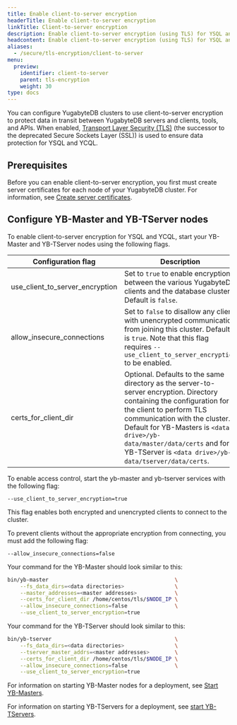 ```yaml
---
title: Enable client-to-server encryption
headerTitle: Enable client-to-server encryption
linkTitle: Client-to-server encryption
description: Enable client-to-server encryption (using TLS) for YSQL and YCQL.
headcontent: Enable client-to-server encryption (using TLS) for YSQL and YCQL
aliases:
  - /secure/tls-encryption/client-to-server
menu:
  preview:
    identifier: client-to-server
    parent: tls-encryption
    weight: 30
type: docs
---
```


You can configure YugabyteDB clusters to use client-to-server encryption to protect data in transit between YugabyteDB servers and clients, tools, and APIs. When enabled, [Transport Layer Security (TLS)](https://en.wikipedia.org/wiki/Transport_Layer_Security) (the successor to the deprecated Secure Sockets Layer (SSL)) is used to ensure data protection for YSQL and YCQL.

## Prerequisites

Before you can enable client-to-server encryption, you first must create server certificates for each node of your YugabyteDB cluster. For information, see [Create server certificates](../server-certificates).

## Configure YB-Master and YB-TServer nodes

To enable client-to-server encryption for YSQL and YCQL, start your YB-Master and YB-TServer nodes using the following flags.

| Configuration flag              | Description                    |
| --------------------------------| ------------------------------ |
| use_client_to_server_encryption |  Set to `true` to enable encryption between the various YugabyteDB clients and the database cluster. Default is `false`. |
| allow_insecure_connections      | Set to `false` to disallow any client with unencrypted communication from joining this cluster. Default is `true`. Note that this flag requires `--use_client_to_server_encryption` to be enabled. |
| certs_for_client_dir            | Optional. Defaults to the same directory as the server-to-server encryption. Directory containing the configuration for the client to perform TLS communication with the cluster. Default for YB-Masters is `<data drive>/yb-data/master/data/certs` and for YB-TServer is `<data drive>/yb-data/tserver/data/certs`. |

To enable access control, start the yb-master and yb-tserver services with the following flag:

```output
--use_client_to_server_encryption=true
```

This flag enables both encrypted and unencrypted clients to connect to the cluster.

To prevent clients without the appropriate encryption from connecting, you must add the following flag:

```output
--allow_insecure_connections=false
```

Your command for the YB-Master should look similar to this:

```sh
bin/yb-master                                        \
    --fs_data_dirs=<data directories>                \
    --master_addresses=<master addresses>            \
    --certs_for_client_dir /home/centos/tls/$NODE_IP \
    --allow_insecure_connections=false               \
    --use_client_to_server_encryption=true
```

Your command for the YB-TServer should look similar to this:

```sh
bin/yb-tserver                                       \
    --fs_data_dirs=<data directories>                \
    --tserver_master_addrs=<master addresses>        \
    --certs_for_client_dir /home/centos/tls/$NODE_IP \
    --allow_insecure_connections=false               \
    --use_client_to_server_encryption=true
```

For information on starting YB-Master nodes for a deployment, see [Start YB-Masters](../../../deploy/manual-deployment/start-masters/).

For information on starting YB-TServers for a deployment, see [start YB-TServers](../../../deploy/manual-deployment/start-tservers/).
